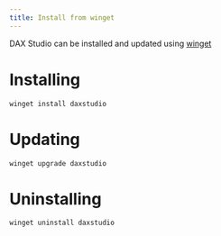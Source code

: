 ```yaml
---
title: Install from winget
---
```


DAX Studio can be installed and updated using [winget](https://learn.microsoft.com/en-us/windows/package-manager/winget/)

# Installing

```
winget install daxstudio
```

# Updating

```
winget upgrade daxstudio
```

# Uninstalling

```
winget uninstall daxstudio
```